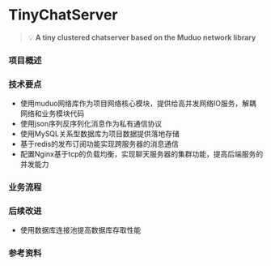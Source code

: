 # TinyChatServer
 > 💡 **A tiny clustered chatserver based on  the Muduo  network library**

### 项目概述
> 
### 技术要点
- 使用muduo网络库作为项目网络核心模块，提供给高并发网络IO服务，解耦网络和业务模块代码
- 使用json序列反序列化消息作为私有通信协议
- 使用MySQL关系型数据库为项目数据提供落地存储
- 基于redis的发布订阅功能实现跨服务器的消息通信
- 配置Nginx基于tcp的负载均衡，实现聊天服务器的集群功能，提高后端服务的并发能力
### 业务流程
### 后续改进
- 使用数据库连接池提高数据库存取性能
### 参考资料